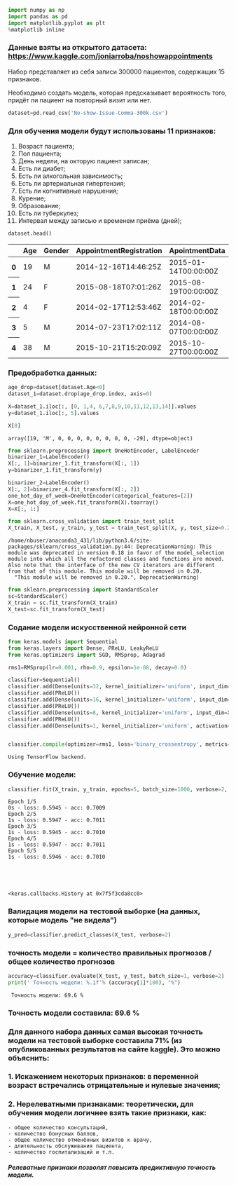 

```python
import numpy as np
import pandas as pd
import matplotlib.pyplot as plt
%matplotlib inline
```

### Данные взяты из открытого датасета: https://www.kaggle.com/joniarroba/noshowappointments
Набор представляет из себя записи 300000 пациентов, содержащих 15 признаков.

Необходимо создать модель, которая предсказывает вероятность того, придёт ли пациент на повторный визит или нет.


```python
dataset=pd.read_csv('No-show-Issue-Comma-300k.csv')
```

### Для обучения модели будут использованы 11 признаков:
1. Возраст пациента;
2. Пол пациента;
3. День недели, на окторую пациент записан;
4. Есть ли диабет;
5. Есть ли алкогольная зависимость;
6. Есть ли артериальная гипертензия;
7. Есть ли когнитивные нарушения;
8. Курение;
9. Образование;
10. Есть ли туберкулез;
12. Интервал между записью и временем приёма (дней);


```python
dataset.head()
```




<div>
<table class="dataframe">
  <thead>
    <tr style="text-align: right;">
      <th></th>
      <th>Age</th>
      <th>Gender</th>
      <th>AppointmentRegistration</th>
      <th>ApointmentData</th>
      <th>DayOfTheWeek</th>
      <th>Status</th>
      <th>Diabetes</th>
      <th>Alcoolism</th>
      <th>HiperTension</th>
      <th>Handcap</th>
      <th>Smokes</th>
      <th>Scholarship</th>
      <th>Tuberculosis</th>
      <th>Sms_Reminder</th>
      <th>AwaitingTime</th>
    </tr>
  </thead>
  <tbody>
    <tr>
      <th>0</th>
      <td>19</td>
      <td>M</td>
      <td>2014-12-16T14:46:25Z</td>
      <td>2015-01-14T00:00:00Z</td>
      <td>Wednesday</td>
      <td>Show-Up</td>
      <td>0</td>
      <td>0</td>
      <td>0</td>
      <td>0</td>
      <td>0</td>
      <td>0</td>
      <td>0</td>
      <td>0</td>
      <td>-29</td>
    </tr>
    <tr>
      <th>1</th>
      <td>24</td>
      <td>F</td>
      <td>2015-08-18T07:01:26Z</td>
      <td>2015-08-19T00:00:00Z</td>
      <td>Wednesday</td>
      <td>Show-Up</td>
      <td>0</td>
      <td>0</td>
      <td>0</td>
      <td>0</td>
      <td>0</td>
      <td>0</td>
      <td>0</td>
      <td>0</td>
      <td>-1</td>
    </tr>
    <tr>
      <th>2</th>
      <td>4</td>
      <td>F</td>
      <td>2014-02-17T12:53:46Z</td>
      <td>2014-02-18T00:00:00Z</td>
      <td>Tuesday</td>
      <td>Show-Up</td>
      <td>0</td>
      <td>0</td>
      <td>0</td>
      <td>0</td>
      <td>0</td>
      <td>0</td>
      <td>0</td>
      <td>0</td>
      <td>-1</td>
    </tr>
    <tr>
      <th>3</th>
      <td>5</td>
      <td>M</td>
      <td>2014-07-23T17:02:11Z</td>
      <td>2014-08-07T00:00:00Z</td>
      <td>Thursday</td>
      <td>Show-Up</td>
      <td>0</td>
      <td>0</td>
      <td>0</td>
      <td>0</td>
      <td>0</td>
      <td>0</td>
      <td>0</td>
      <td>1</td>
      <td>-15</td>
    </tr>
    <tr>
      <th>4</th>
      <td>38</td>
      <td>M</td>
      <td>2015-10-21T15:20:09Z</td>
      <td>2015-10-27T00:00:00Z</td>
      <td>Tuesday</td>
      <td>Show-Up</td>
      <td>0</td>
      <td>0</td>
      <td>0</td>
      <td>0</td>
      <td>0</td>
      <td>0</td>
      <td>0</td>
      <td>1</td>
      <td>-6</td>
    </tr>
  </tbody>
</table>
</div>



### Предобработка данных:


```python
age_drop=dataset[dataset.Age<0]
dataset_1=dataset.drop(age_drop.index, axis=0)
```


```python
X=dataset_1.iloc[:, [0, 1,4, 6,7,8,9,10,11,12,13,14]].values
y=dataset_1.iloc[:, 5].values
```


```python
X[0]
```




    array([19, 'M', 0, 0, 0, 0, 0, 0, 0, 0, -29], dtype=object)




```python
from sklearn.preprocessing import OneHotEncoder, LabelEncoder
binarizer_1=LabelEncoder()
X[:, 1]=binarizer_1.fit_transform(X[:, 1])
y=binarizer_1.fit_transform(y)

binarizer_2=LabelEncoder()
X[:, 2]=binarizer_4.fit_transform(X[:, 2])
one_hot_day_of_week=OneHotEncoder(categorical_features=[2])
X=one_hot_day_of_week.fit_transform(X).toarray()
X=X[:, 1:]
```


```python
from sklearn.cross_validation import train_test_split
X_train, X_test, y_train, y_test = train_test_split(X, y, test_size=0.2, random_state=1)
```

    /home/nbuser/anaconda3_431/lib/python3.6/site-packages/sklearn/cross_validation.py:44: DeprecationWarning: This module was deprecated in version 0.18 in favor of the model_selection module into which all the refactored classes and functions are moved. Also note that the interface of the new CV iterators are different from that of this module. This module will be removed in 0.20.
      "This module will be removed in 0.20.", DeprecationWarning)



```python
from sklearn.preprocessing import StandardScaler
sc=StandardScaler()
X_train = sc.fit_transform(X_train)
X_test=sc.fit_transform(X_test)
```

### Содание модели искусственной нейронной сети


```python
from keras.models import Sequential
from keras.layers import Dense, PReLU, LeakyReLU
from keras.optimizers import SGD, RMSprop, Adagrad

rms1=RMSprop(lr=0.001, rho=0.9, epsilon=1e-08, decay=0.0)

classifier=Sequential()
classifier.add(Dense(units=32, kernel_initializer='uniform', input_dim=X_train.shape[1]))
classifier.add(PReLU())
classifier.add(Dense(units=16, kernel_initializer='uniform', input_dim=X_train.shape[1]))
classifier.add(PReLU())
classifier.add(Dense(units=8, kernel_initializer='uniform', input_dim=X_train.shape[1]))
classifier.add(PReLU())
classifier.add(Dense(units=1, kernel_initializer='uniform', activation='sigmoid'))


classifier.compile(optimizer=rms1, loss='binary_crossentropy', metrics=['accuracy'])
```

    Using TensorFlow backend.


### Обучение модели:


```python
classifier.fit(X_train, y_train, epochs=5, batch_size=1000, verbose=2, class_weight = 'auto')
```

    Epoch 1/5
    0s - loss: 0.5945 - acc: 0.7009
    Epoch 2/5
    1s - loss: 0.5947 - acc: 0.7011
    Epoch 3/5
    1s - loss: 0.5945 - acc: 0.7010
    Epoch 4/5
    1s - loss: 0.5947 - acc: 0.7011
    Epoch 5/5
    1s - loss: 0.5946 - acc: 0.7010





    <keras.callbacks.History at 0x7f5f3cda8cc0>



### Валидация модели на тестовой выборке (на данных, которые модель "не видела")


```python
y_pred=classifier.predict_classes(X_test, verbose=2)
```

### точность модели = количество правильных прогнозов / общее количество прогнозов


```python
accuracy=classifier.evaluate(X_test, y_test, batch_size=1, verbose=2)
print(' Точность модели: %.1f'% (accuracy[1]*100), "%")
```

     Точность модели: 69.6 %


### Точность модели составила: 69.6 %

### Для данного набора данных самая высокая точность модели на тестовой выборке составила 71% (из опубликованных результатов на сайте kaggle). Это можно объяснить: 
### 1. Искажением некоторых признаков: в переменной возраст встречались отрицательные и нулевые значения;
### 2. Нерелеватными признаками: теоретически, для обучения модели логичнее взять такие признаки, как: 
    - общее количество консультаций, 
    - количество бонусных баллов, 
    - общее количество отменённых визитов к врачу, 
    - длительность обслуживания пациента, 
    - количество госпитализаций и т.п. 
##### Релеватные признаки позволят повысить предиктивную точность модели.


```python

```
